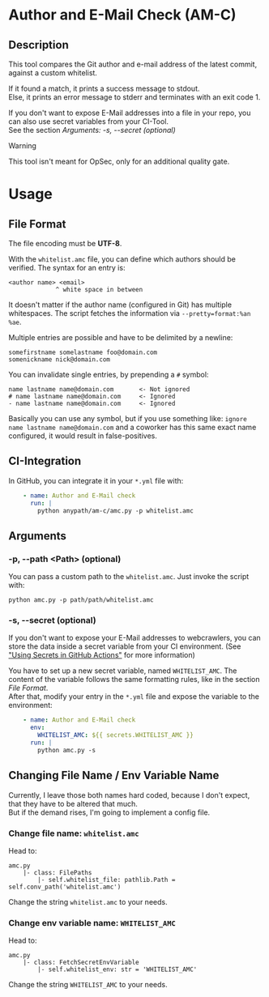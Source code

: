 # Author and E-Mail Check (AM-C)
## Description
This tool compares the Git author and e-mail address of the latest commit, against a custom whitelist.  

If it found a match, it prints a success message to stdout.  
Else, it prints an error message to stderr and terminates with an exit code 1.  

If you don't want to expose E-Mail addresses into a file in your repo, you can also use secret variables from your CI-Tool.  
See the section *Arguments: -s, --secret (optional)*

> [!Warning]  
> This tool isn't meant for OpSec, only for an additional quality gate.

# Usage
## File Format
The file encoding must be **UTF-8**.  

With the `whitelist.amc` file, you can define which authors should be verified. The syntax for an entry is:
```text
<author name> <email>
             ^ white space in between
```
It doesn't matter if the author name (configured in Git) has multiple whitespaces. The script fetches the information via `--pretty=format:%an %ae`.


Multiple entries are possible and have to be delimited by a newline:
```text
somefirstname somelastname foo@domain.com
somenickname nick@domain.com
```

You can invalidate single entries, by prepending a `#` symbol:
```text
name lastname name@domain.com       <- Not ignored
# name lastname name@domain.com     <- Ignored
- name lastname name@domain.com     <- Ignored
```
Basically you can use any symbol, but if you use something like:
`ignore name lastname name@domain.com` and a coworker has this same exact name configured, it would result in false-positives.

## CI-Integration
In GitHub, you can integrate it in your `*.yml` file with:
```yaml
    - name: Author and E-Mail check
      run: |
        python anypath/am-c/amc.py -p whitelist.amc
```

## Arguments
### -p, --path \<Path> (optional)
You can pass a custom path to the `whitelist.amc`. Just invoke the script with:
```commandline
python amc.py -p path/path/whitelist.amc
```

### -s, --secret (optional)
If you don't want to expose your E-Mail addresses to webcrawlers, you can store the data inside a secret variable 
from your CI environment. 
(See ["Using Secrets in GitHub Actions"](https://docs.github.com/en/actions/security-guides/using-secrets-in-github-actions) 
for more information)  

You have to set up a new secret variable, named `WHITELIST_AMC`. The content of the variable follows the same
formatting rules, like in the section *File Format*.  
After that, modify your entry in the `*.yml` file and expose the variable to the environment:
```yaml
    - name: Author and E-Mail check
      env:
        WHITELIST_AMC: ${{ secrets.WHITELIST_AMC }}
      run: |
        python amc.py -s
```

## Changing File Name / Env Variable Name
Currently, I leave those both names hard coded, because I don't expect, that they have to be altered that much.  
But if the demand rises, I'm going to implement a config file.  

### Change file name: `whitelist.amc`
Head to:
```text
amc.py
    |- class: FilePaths
        |- self.whitelist_file: pathlib.Path = self.conv_path('whitelist.amc')
```
Change the string `whitelist.amc` to your needs.

### Change env variable name: `WHITELIST_AMC`
Head to:
```text
amc.py
    |- class: FetchSecretEnvVariable
        |- self.whitelist_env: str = 'WHITELIST_AMC'
```
Change the string `WHITELIST_AMC` to your needs.



